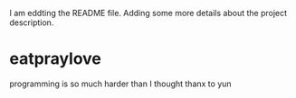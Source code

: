 I am eddting the README file. Adding some more details about the project description.
# eatpraylove
programming is so much harder than I thought thanx to yun
